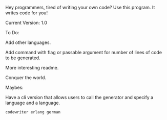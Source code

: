 Hey programmers, tired of writing your own code? Use this program. It writes code for you!

Current Version: 1.0

To Do:

Add other languages.

Add command with flag or passable argument for number of lines of code to be generated.

More interesting readme.

Conquer the world.

Maybes:

Have a cli version that allows users to call the generator and specify a language and a language.
```
codewriter erlang german
```

